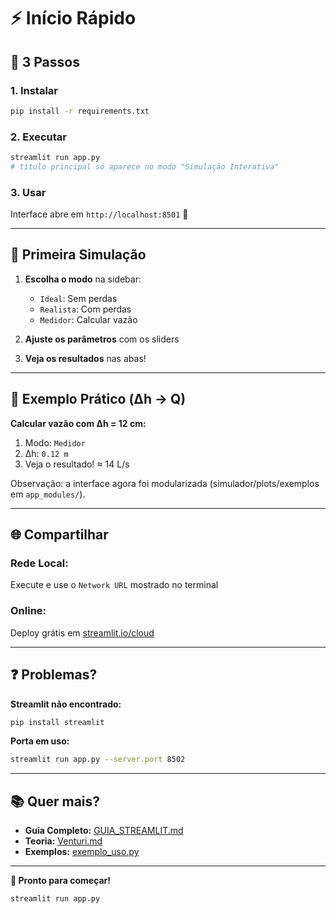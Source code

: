 # ⚡ Início Rápido

## 🚀 3 Passos

### 1. Instalar

```bash
pip install -r requirements.txt
```

### 2. Executar

```bash
streamlit run app.py
# título principal só aparece no modo "Simulação Interativa"
```

### 3. Usar

Interface abre em `http://localhost:8501` 🎉

---

## 📱 Primeira Simulação

1. **Escolha o modo** na sidebar:

   - `Ideal`: Sem perdas
   - `Realista`: Com perdas
   - `Medidor`: Calcular vazão

2. **Ajuste os parâmetros** com os sliders

3. **Veja os resultados** nas abas!

---

## 🎯 Exemplo Prático (Δh → Q)

**Calcular vazão com Δh = 12 cm:**

1. Modo: `Medidor`
2. Δh: `0.12 m`
3. Veja o resultado! ≈ 14 L/s

Observação: a interface agora foi modularizada (simulador/plots/exemplos em `app_modules/`).

---

## 🌐 Compartilhar

### Rede Local:

Execute e use o `Network URL` mostrado no terminal

### Online:

Deploy grátis em [streamlit.io/cloud](https://streamlit.io/cloud)

---

## ❓ Problemas?

**Streamlit não encontrado:**

```bash
pip install streamlit
```

**Porta em uso:**

```bash
streamlit run app.py --server.port 8502
```

---

## 📚 Quer mais?

- **Guia Completo:** [GUIA_STREAMLIT.md](GUIA_STREAMLIT.md)
- **Teoria:** [Venturi.md](Venturi.md)
- **Exemplos:** [exemplo_uso.py](exemplo_uso.py)

---

**🎉 Pronto para começar!**

```bash
streamlit run app.py
```
